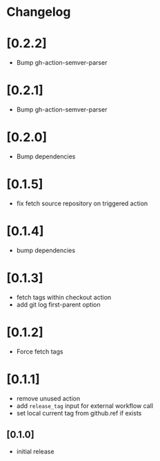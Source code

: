 # Changelog

# [0.2.2]
- Bump gh-action-semver-parser

# [0.2.1]
- Bump gh-action-semver-parser

# [0.2.0]
- Bump dependencies

# [0.1.5]
- fix fetch source repository on triggered action

# [0.1.4]
- bump dependencies

# [0.1.3]
- fetch tags within checkout action
- add git log first-parent option

# [0.1.2]
- Force fetch tags

# [0.1.1]
- remove unused action
- add `release_tag` input for external workflow call
- set local current tag from github.ref if exists

## [0.1.0]
- initial release
